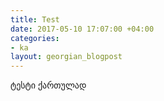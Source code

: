 ```yaml
---
title: Test
date: 2017-05-10 17:07:00 +04:00
categories:
- ka
layout: georgian_blogpost
---
```


ტესტი ქართულად